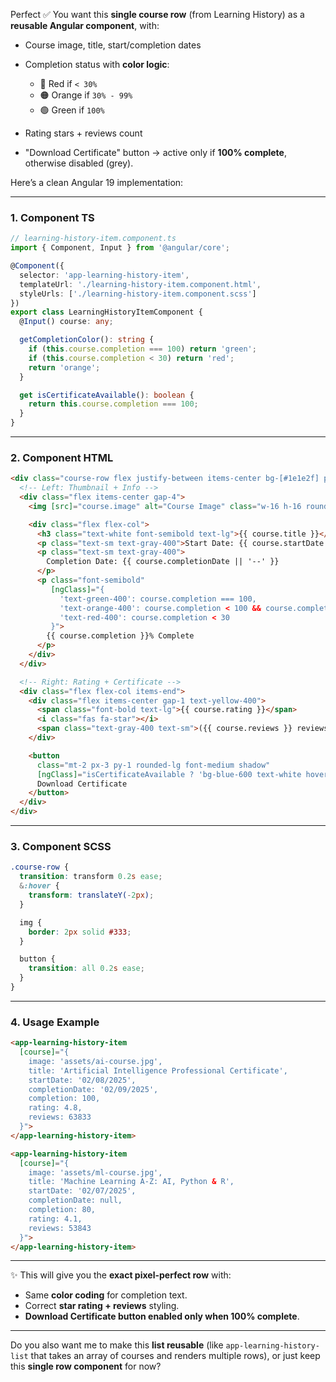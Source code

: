 Perfect ✅ You want this **single course row** (from Learning History) as a **reusable Angular component**, with:

* Course image, title, start/completion dates
* Completion status with **color logic**:

  * 🔴 Red if `< 30%`
  * 🟠 Orange if `30% - 99%`
  * 🟢 Green if `100%`
* Rating stars + reviews count
* "Download Certificate" button → active only if **100% complete**, otherwise disabled (grey).

Here’s a clean Angular 19 implementation:

---

### 1. Component TS

```ts
// learning-history-item.component.ts
import { Component, Input } from '@angular/core';

@Component({
  selector: 'app-learning-history-item',
  templateUrl: './learning-history-item.component.html',
  styleUrls: ['./learning-history-item.component.scss']
})
export class LearningHistoryItemComponent {
  @Input() course: any;

  getCompletionColor(): string {
    if (this.course.completion === 100) return 'green';
    if (this.course.completion < 30) return 'red';
    return 'orange';
  }

  get isCertificateAvailable(): boolean {
    return this.course.completion === 100;
  }
}
```

---

### 2. Component HTML

```html
<div class="course-row flex justify-between items-center bg-[#1e1e2f] p-4 rounded-xl shadow mb-3">
  <!-- Left: Thumbnail + Info -->
  <div class="flex items-center gap-4">
    <img [src]="course.image" alt="Course Image" class="w-16 h-16 rounded-md object-cover shadow-md">

    <div class="flex flex-col">
      <h3 class="text-white font-semibold text-lg">{{ course.title }}</h3>
      <p class="text-sm text-gray-400">Start Date: {{ course.startDate }}</p>
      <p class="text-sm text-gray-400">
        Completion Date: {{ course.completionDate || '--' }}
      </p>
      <p class="font-semibold" 
         [ngClass]="{
           'text-green-400': course.completion === 100,
           'text-orange-400': course.completion < 100 && course.completion >= 30,
           'text-red-400': course.completion < 30
         }">
        {{ course.completion }}% Complete
      </p>
    </div>
  </div>

  <!-- Right: Rating + Certificate -->
  <div class="flex flex-col items-end">
    <div class="flex items-center gap-1 text-yellow-400">
      <span class="font-bold text-lg">{{ course.rating }}</span>
      <i class="fas fa-star"></i>
      <span class="text-gray-400 text-sm">({{ course.reviews }} reviews)</span>
    </div>

    <button 
      class="mt-2 px-3 py-1 rounded-lg font-medium shadow"
      [ngClass]="isCertificateAvailable ? 'bg-blue-600 text-white hover:bg-blue-700' : 'bg-gray-600 text-gray-400 cursor-not-allowed'">
      Download Certificate
    </button>
  </div>
</div>
```

---

### 3. Component SCSS

```scss
.course-row {
  transition: transform 0.2s ease;
  &:hover {
    transform: translateY(-2px);
  }

  img {
    border: 2px solid #333;
  }

  button {
    transition: all 0.2s ease;
  }
}
```

---

### 4. Usage Example

```html
<app-learning-history-item 
  [course]="{
    image: 'assets/ai-course.jpg',
    title: 'Artificial Intelligence Professional Certificate',
    startDate: '02/08/2025',
    completionDate: '02/09/2025',
    completion: 100,
    rating: 4.8,
    reviews: 63833
  }">
</app-learning-history-item>

<app-learning-history-item 
  [course]="{
    image: 'assets/ml-course.jpg',
    title: 'Machine Learning A-Z: AI, Python & R',
    startDate: '02/07/2025',
    completionDate: null,
    completion: 80,
    rating: 4.1,
    reviews: 53843
  }">
</app-learning-history-item>
```

---

✨ This will give you the **exact pixel-perfect row** with:

* Same **color coding** for completion text.
* Correct **star rating + reviews** styling.
* **Download Certificate button enabled only when 100% complete**.

---

Do you also want me to make this **list reusable** (like `app-learning-history-list` that takes an array of courses and renders multiple rows), or just keep this **single row component** for now?
